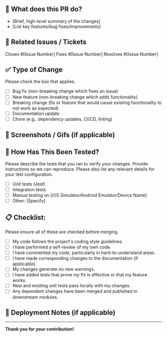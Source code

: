 ## 🎯 What does this PR do?

* [Brief, high-level summary of the changes]
* [List key features/bug fixes/improvements]

## 🧩 Related Issues / Tickets

Closes #[Issue Number]
Fixes #[Issue Number]
Resolves #[Issue Number]
## ✅ Type of Change

Please check the box that applies.

-   [ ] Bug fix (non-breaking change which fixes an issue)
-   [ ] New feature (non-breaking change which adds functionality)
-   [ ] Breaking change (fix or feature that would cause existing functionality to not work as expected)
-   [ ] Documentation update
-   [ ] Chore (e.g., dependency updates, CI/CD, linting)

## 📸 Screenshots / Gifs (if applicable)

## 🧪 How Has This Been Tested?

Please describe the tests that you ran to verify your changes. Provide instructions so we can reproduce. Please also list any relevant details for your test configuration.

-   [ ] Unit tests (Jest)
-   [ ] Integration tests
-   [ ] Manual testing on [iOS Simulator/Android Emulator/Device Name]
-   [ ] Other: [Specify]

## 📋 Checklist:

Please ensure all of these are checked before merging.

-   [ ] My code follows the project's coding style guidelines.
-   [ ] I have performed a self-review of my own code.
-   [ ] I have commented my code, particularly in hard-to-understand areas.
-   [ ] I have made corresponding changes to the documentation (if applicable).
-   [ ] My changes generate no new warnings.
-   [ ] I have added tests that prove my fix is effective or that my feature works.
-   [ ] New and existing unit tests pass locally with my changes.
-   [ ] Any dependent changes have been merged and published in downstream modules.

## 🚀 Deployment Notes (if applicable)

---

**Thank you for your contribution!**
